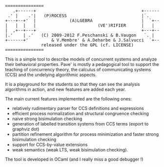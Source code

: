 <pre>
===============
   .+------+                                         +------+.
 .' |    .'|   (P)ROCESS                             |`.    | `.
+---+--+'  |             (A)LGEBRA                   |  `+--+---+
|   |  |   |                        (VE')RIFIER      |   |  |   |
|  ,+--+---+                                         +---+--+   |
|.'    | .'   (C) 2009-2012 F.Peschanski & B.Vaugon   `. |   `. |
+------+'         & V.Membre' & A.Deharbe & J.Salvucci  `+------+
              released under the GPL (cf. LICENSE)
===============
</pre>

This is a simple tool to describe models of concurrent systems and analyze
their behavioral properties.
Pave' is mostly a pedagogical tool to support the teaching of
concurrency theory, the calculus of communicating systems (CCS)
 and the undelying algorithmic aspects.
 
 It is a playground for the students so that they can see the
 analysis algorithms in action, and new features are added
 each year.
 
 The main current features implemented are the following ones:
 
 * relatively rudimentary parser for CCS definitions and expressions
 * efficient process normalization and structural congruence checking
 * naive strong bisimulation checking
 * generation of labelled transition systems from CCS terms
   (export to graphviz dot)
 * partition refinement algorithm for process minimization
   and faster strong bisimulation checking
 * support for CCS-by-value extensions
 * weak semantics (weak LTS, weak bisimulation checking).

The tool is developed in OCaml (and I really miss a good debugger !)

